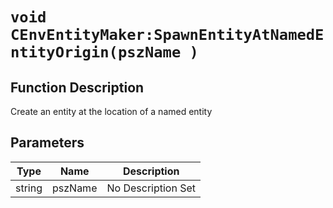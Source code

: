 # `void CEnvEntityMaker:SpawnEntityAtNamedEntityOrigin(pszName )`
## Function Description
Create an entity at the location of a named entity
## Parameters
Type|Name|Description
--|--|--
string|pszName|No Description Set
